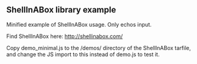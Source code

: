 ## ShellInABox library example


Minified example of ShellInABox usage.  Only echos input.

Find ShellInABox here: http://shellinabox.com/

Copy demo_minimal.js to the /demos/ directory of the ShellInABox tarfile, and change the JS import to this instead of demo.js to test it.

